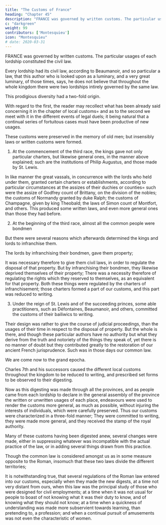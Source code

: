 ```yaml
---
title: "The Customs of France"
heading: "Chapter 45"
description: "FRANCE was governed by written customs. The particular usages of each lordship constituted the civil law"
c: "darkgreen"
weight: 99
contributors: ['Montesquieu']
icon: "Montesquieu"
# date: 2020-03-31
---
```




FRANCE was governed by written customs. The particular usages of each lordship constituted the civil law.

Every lordship had its civil law, according to Beaumanoir, and so particular a law, that this author who is looked upon as a luminary, and a very great luminary, of those times, says, he does not believe that throughout the whole kingdom there were two lordships intirely governed by the same law.

This prodigious diversity had a two-fold origin.

With regard to the first, the reader may recollect what has been already said concerning it in the chapter of local customs=  and as to the second we meet with it in the different events of legal duels;
it being natural that a continual series of fortuitous cases must have been productive of new usages.

These customs were preserved in the memory of old men; but insensibly laws or written customs were formed.

1. At the commencement of the third race, the kings gave not only particular charters, but likewise general ones, in the manner above explained; such are the institutions of Philip Augustus, and those made by St. Lewis.

In like manner the great vassals, in concurrence with the lords who held under them, granted certain charters or establishments, according to particular circumstances at the assizes of their duchies or counties=  such were the assize of Godfrey count of Brittany, on the division of the nobles; the customs of Normandy granted by duke Ralph; the customs of Champagne, given by king Theobald;
the laws of Simon count of Montfort, and others.
This produced some written laws, and even more general ones than those they had before.

2. At the beginning of the third race, almost all the common people were bondmen

But there were several reasons which afterwards determined the kings and lords to infranchise them.

The lords by infranchising their bondmen, gave them property;

It was necessary therefore to give them civil laws, in order to regulate the disposal of that property.
But by infranchising their bondmen, they likewise deprived themselves of their property;
There was a necessity therefore of regulating the rights which they reserved to themselves, as an equivalent for that property.
Both these things were regulated by the charters of infranchisement; those charters formed a part of our customs, and this part was reduced to writing.

3. Under the reign of St. Lewis and of the succeeding princes, some able practitioners, such as Défontaines, Beaumanoir, and others, committed the customs of their bailiwics to writing.

Their design was rather to give the course of judicial proceedings, than the usages of their time in respect to the disposal of property.
But the whole is there, and though these particular authors have no authority but what they derive from the truth and notoriety of the things they speak of, yet there is no manner of doubt but they contributed greatly to the restoration of our ancient French jurisprudence.
Such was in those days our common law.

We are come now to the grand epocha.

Charles 7th and his successors caused the different local customs throughout the kingdom to be reduced to writing, and prescribed set forms to be observed to their digesting.

Now as this digesting was made through all the provinces, and as people came from each lordship to declare in the general assembly of the province the written or unwritten usages of each place, endeavours were used to render the customs more general, as much as possible, without injuring the interests of individuals, which were carefully preserved.
Thus our customs were characterized in a three-fold manner;
They were committed to writing, they were made more general, and they received the stamp of the royal authority.

Many of these customs having been digested anew, several changes were made, either in suppressing whatever was incompatible with the actual practice of the law, or in adding several things drawn from this practice.

Though the common law is considered amongst us as in some measure opposite to the Roman, insomuch that these two laws divide the different territories;

It is notwithstanding true, that several regulations of the Roman law entered into our customs, especially when they made the new digests, at a time not very distant from ours, when this law was the principal study of those who were designed for civil employments; at a time when it was not usual for people to boast of not knowing what it was their duty to know, and of knowing what they should not know;
at a time when a quickness of understanding was made more subservient towards learning, than pretending to, a profession; and when a continual pursuit of amusements was not even the characteristic of women.

<!-- I should have been more diffuse at the end of this book;

Entering into the several details, should have traced all the insensible changes, which from the opening of appeals, have formed the great Corpus of our French Jurisprudence. But this would have been ingrafting one large work upon another.
I am like that antiquarian who set out from his own country, arrived in Egypt, cast an eye on the pyramids, and returned home. -->
